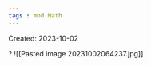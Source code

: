 ```yaml
---
tags : mod Math
---
```

Created: 2023-10-02

?
![[Pasted image 20231002064237.jpg]]
<!--SR:!2023-11-17,2,230-->